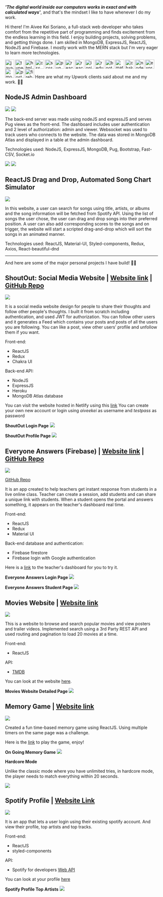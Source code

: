 ***'The digital world inside our computers works in exact and with calculated ways'***, and that's the mindset I like to have whenever I do my work.

Hi there! I'm Aivee Kei Soriano, a full-stack web developer who takes comfort from the repetitive part of programming and finds excitement from the endless learning in this field. I enjoy building projects, solving problems, and getting things done. I am skilled in MongoDB, ExpressJS, ReactJS, NodeJS and Firebase. I mostly work with the MERN stack but I'm very eager to learn more technologies.

<img align="left" width="30px" alt="javascript" src="https://raw.githubusercontent.com/github/explore/80688e429a7d4ef2fca1e82350fe8e3517d3494d/topics/javascript/javascript.png"/>
<img align="left" width="30px" alt="typescript" src="https://raw.githubusercontent.com/github/explore/80688e429a7d4ef2fca1e82350fe8e3517d3494d/topics/typescript/typescript.png"/>
<img align="left" width="30px" alt="html" src="https://raw.githubusercontent.com/github/explore/80688e429a7d4ef2fca1e82350fe8e3517d3494d/topics/html/html.png"/>
<img align="left" width="30px" alt="css" src="https://raw.githubusercontent.com/github/explore/80688e429a7d4ef2fca1e82350fe8e3517d3494d/topics/css/css.png"/>
<img align="left" width="30px" alt="scss" src="https://raw.githubusercontent.com/github/explore/80688e429a7d4ef2fca1e82350fe8e3517d3494d/topics/sass/sass.png"/>
<img align="left" width="30px" alt="pug" src="https://raw.githubusercontent.com/github/explore/5251491d97b6e3e2f3aae129b6977d2643c5e355/topics/pug/pug.png"/>
<img align="left" width="30px" alt="react" src="https://raw.githubusercontent.com/github/explore/80688e429a7d4ef2fca1e82350fe8e3517d3494d/topics/react-native/react-native.png"/>
<img align="left" width="30px" alt="react-native" src="https://www.paceit.co.uk/wp-content/uploads/2021/07/react-native-development-company.png"/>
<img align="left" width="30px" alt="ionic" src="https://cdn-images-1.medium.com/max/1000/1*ZU1eWct801yP-QpUJOaI6Q.png"/>
<img align="left" width="30px" alt="redux" src="https://raw.githubusercontent.com/github/explore/80688e429a7d4ef2fca1e82350fe8e3517d3494d/topics/redux/redux.png"/>
<img align="left" width="30px" alt="bootstrap" src="https://raw.githubusercontent.com/github/explore/80688e429a7d4ef2fca1e82350fe8e3517d3494d/topics/bootstrap/bootstrap.png"/>
<img align="left" width="30px" alt="material-ui" src="https://v4.material-ui.com/static/logo.png"/>
<img align="left" width="30px" alt="chakra-ui" src="https://avatars.githubusercontent.com/u/54212428?s=280&v=4"/>
<img align="left" width="30px" alt="nodejs" src="https://raw.githubusercontent.com/github/explore/80688e429a7d4ef2fca1e82350fe8e3517d3494d/topics/nodejs/nodejs.png"/>
<img align="left" width="30px" alt="express" src="https://raw.githubusercontent.com/github/explore/80688e429a7d4ef2fca1e82350fe8e3517d3494d/topics/express/express.png"/>
<img align="left" width="30px" alt="mongodb" src="https://raw.githubusercontent.com/github/explore/80688e429a7d4ef2fca1e82350fe8e3517d3494d/topics/mongodb/mongodb.png"/>
<img align="left" width="30px" alt="postgres" src="https://raw.githubusercontent.com/github/explore/80688e429a7d4ef2fca1e82350fe8e3517d3494d/topics/postgresql/postgresql.png"/>
<img align="left" width="30px" alt="firebase" src="https://raw.githubusercontent.com/github/explore/80688e429a7d4ef2fca1e82350fe8e3517d3494d/topics/firebase/firebase.png"/>

<br/><br/>


Here are what my Upwork clients said about me and my work. 🤗🤗

## NodeJS Admin Dashboard

![](./images/extraconnect_feedback_1.png)
![](./images/extraconnect_feedback_2.png)

The back-end server was made using nodeJS and expressJS and serves Pug views as the front-end. The dashboard includes user authentication and 2 level of authorization: admin and viewer. Websocket was used to track users who connects to the website. The data was stored in MongoDB Atlas and displayed in a table at the admin dashboard.

Technologies used: NodeJS, ExpressJS, MongoDB, Pug, Bootstrap, Fast-CSV, Socket.io

![](./images/extraconnect_sessions.png)
![](./images/extraconnect_settings.png)

## ReactJS Drag and Drop, Automated Song Chart Simulator

![](./images/songtier_feedback.png)

In this website, a user can search for songs using title, artists, or albums and the song information will be fetched from Spotify API. Using the list of songs the user chose, the user can drag and drop songs into their preferred position. A user can also add corresponding scores to the songs and on trigger, the website will start a scripted drag-and-drop which will sort the songs in an animated manner.

Technologies used: ReactJS, Material-UI, Styled-components, Redux, Axios, React-beautiful-dnd

<hr></hr>
And here are some of the major personal projects I have build! 🚀🚀

## ShoutOut: Social Media Website | [Website link](https://inspiring-noether-356180.netlify.app/feed) | [GitHub Repo](https://github.com/aiveeKeiSoriano/social-media)

![](./images/shoutout_feed.png)

It is a social media website design for people to share their thoughts and follow other people's thoughts. I built it from scratch including authentication, and used JWT for authorization. You can follow other users and it generates a Feed which contains your posts and posts of all the users you are following. You can like a post, view other users’ profile and unfollow them if you want.

Front-end:
- ReactJS
- Redux
- Chakra UI

Back-end API:
- NodeJS 
- ExpressJS 
- Heroku
- MongoDB Atlas database

You can visit the website hosted in Netlify using this [link](https://inspiring-noether-356180.netlify.app/feed)
You can create your own new account or login using *aiveekei* as username and *testpass* as password

**ShoutOut Login Page**
![](./images/shoutout_login.png)

**ShoutOut Profile Page**
![](./images/shoutout_profile.png)

## Everyone Answers (Firebase) | [Website link](https://hopeful-goldberg-d6cc5b.netlify.app/) | [GitHub Repo](https://github.com/aiveeKeiSoriano/everyone-answers/tree/features)

![](./images/answers_dashboard.png)

[GitHub Repo](https://github.com/aiveeKeiSoriano/everyone-answers)

It is an app created to help teachers get instant response from students in a live online class.
Teacher can create a session, add students and can share a unique link with students.
When a student opens the portal and answers something, it appears on the teacher's dashboard real time.

Front-end:
- ReactJS
- Redux
- Material UI

Back-end database and authentication:
- Firebase firestore
- Firebase login with Google authentication


Here is a [link](https://hopeful-goldberg-d6cc5b.netlify.app/) to the teacher's dashboard for you to try it.

**Everyone Answers Login Page**
![](./images/answers_login.png)

**Everyone Answers Student Page**
![](./images/answers_student.png)

## Movies Website | [Website link](https://blissful-mcclintock-111199.netlify.app)

![](./images/movies_list.png)

This is a website to browse and search popular movies and view posters and trailer videos.
Implemented search using a 3rd Party REST API and used routing and pagination to load 20 movies at a time.

Front-end:
- ReactJS

API:
- [TMDB](https://developers.themoviedb.org/3/getting-started/introduction)

You can look at the website [here](https://blissful-mcclintock-111199.netlify.app).

**Movies Website Detailed Page**
![](./images/movies_movie.png)

## Memory Game | [Website link](https://kind-ramanujan-6e88de.netlify.app/)

![](./images/memory_clicked.png)

Created a fun time-based memory game using ReactJS.
Using multiple timers on the same page was a challenge.

Here is the [link](https://kind-ramanujan-6e88de.netlify.app/) to play the game, enjoy!

**On Going Memory Game**
![](./images/memory_finish.png)

**Hardcore Mode**

Unlike the classic mode where you have unlimited tries, in hardcore mode, the player needs to match everything within 20 seconds.

![](./images/memory_hardcore.png)

## Spotify Profile | [Website Link](https://quizzical-poitras-057011.netlify.app/)

![](./images/spotify_home.png)

It is an app that lets a user login using their existing spotify account. And view their profile, top artists and top tracks.

Front-end:
- ReactJS
- styled-components

API:
- Spotify for developers [Web API](https://developer.spotify.com/documentation/web-api/)


You can look at your profile [here](https://quizzical-poitras-057011.netlify.app/)

**Spotify Profile Top Artists**
![](./images/spotify_artists.png)

